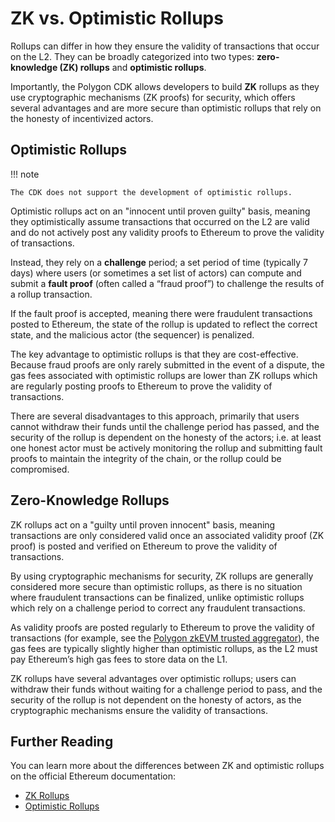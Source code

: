 # ZK vs. Optimistic Rollups

Rollups can differ in how they ensure the validity of transactions that occur on the L2. They can be broadly categorized into two types: **zero-knowledge (ZK) rollups** and **optimistic rollups**.

Importantly, the Polygon CDK allows developers to build **ZK** rollups as they use cryptographic mechanisms (ZK proofs) for security, which offers several advantages and are more secure than optimistic rollups that rely on the honesty of incentivized actors.

## Optimistic Rollups

!!! note

    The CDK does not support the development of optimistic rollups.

Optimistic rollups act on an "innocent until proven guilty" basis, meaning they optimistically assume transactions that occurred on the L2 are valid and do not actively post any validity proofs to Ethereum to prove the validity of transactions.

Instead, they rely on a **challenge** period; a set period of time (typically 7 days) where users (or sometimes a set list of actors) can compute and submit a **fault proof** (often called a &ldquo;fraud proof&rdquo;) to challenge the results of a rollup transaction.

If the fault proof is accepted, meaning there were fraudulent transactions posted to Ethereum, the state of the rollup is updated to reflect the correct state, and the malicious actor (the sequencer) is penalized.

The key advantage to optimistic rollups is that they are cost-effective. Because fraud proofs are only rarely submitted in the event of a dispute, the gas fees associated with optimistic rollups are lower than ZK rollups which are regularly posting proofs to Ethereum to prove the validity of transactions.

There are several disadvantages to this approach, primarily that users cannot withdraw their funds until the challenge period has passed, and the security of the rollup is dependent on the honesty of the actors; i.e. at least one honest actor must be actively monitoring the rollup and submitting fault proofs to maintain the integrity of the chain, or the rollup could be compromised.

## Zero-Knowledge Rollups

ZK rollups act on a "guilty until proven innocent" basis, meaning transactions are only considered valid once an associated validity proof (ZK proof) is posted and verified on Ethereum to prove the validity of transactions.

By using cryptographic mechanisms for security, ZK rollups are generally considered more secure than optimistic rollups, as there is no situation where fraudulent transactions can be finalized, unlike optimistic rollups which rely on a challenge period to correct any fraudulent transactions.

As validity proofs are posted regularly to Ethereum to prove the validity of transactions (for example, see the [Polygon zkEVM trusted aggregator](https://etherscan.io/address/0x6329Fe417621925C81c16F9F9a18c203C21Af7ab)), the gas fees are typically slightly higher than optimistic rollups, as the L2 must pay Ethereum&rsquo;s high gas fees to store data on the L1.

ZK rollups have several advantages over optimistic rollups; users can withdraw their funds without waiting for a challenge period to pass, and the security of the rollup is not dependent on the honesty of actors, as the cryptographic mechanisms ensure the validity of transactions.

## Further Reading

You can learn more about the differences between ZK and optimistic rollups on the official Ethereum documentation:

- [ZK Rollups](https://ethereum.org/en/developers/docs/scaling/zk-rollups/)
- [Optimistic Rollups](https://ethereum.org/en/developers/docs/scaling/optimistic-rollups/)
